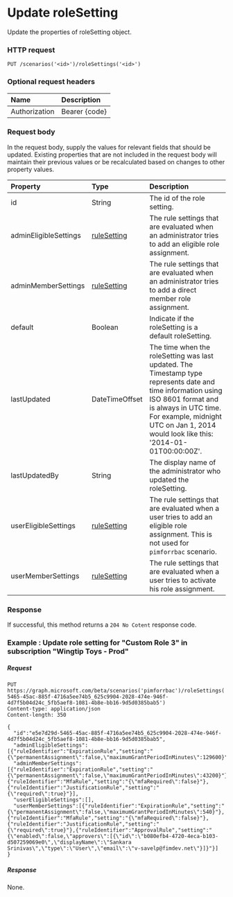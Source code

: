 # Update roleSetting
Update the properties of roleSetting object.

### HTTP request

```http
PUT /scenarios('<id>')/roleSettings('<id>')
```
### Optional request headers
| Name       | Description|
|:-----------|:-----------|
| Authorization  | Bearer {code}|


### Request body
In the request body, supply the values for relevant fields that should be updated. Existing properties that are not included in the request body will maintain their previous values or be recalculated based on changes to other property values. 

| Property	   | Type	|Description|
|:---------------|:--------|:----------|
|id|String|The id of the role setting.|
|adminEligibleSettings|[ruleSetting](../resources/ruleSetting.md)|The rule settings that are evaluated when an administrator tries to add an eligible role assignment.|
|adminMemberSettings|[ruleSetting](../resources/ruleSetting.md)|The rule settings that are evaluated when an administrator tries to add a direct member role assignment.|
|default|Boolean|Indicate if the roleSetting is a default roleSetting.|
|lastUpdated|DateTimeOffset|The time when the roleSetting was last updated. The Timestamp type represents date and time information using ISO 8601 format and is always in UTC time. For example, midnight UTC on Jan 1, 2014 would look like this: '2014-01-01T00:00:00Z'.|
|lastUpdatedBy|String|The display name of the administrator who updated the roleSetting.|
|userEligibleSettings|[ruleSetting](../resources/ruleSetting.md)|The rule settings that are evaluated when a user tries to add an eligible role assignment. This is not used for `pimforrbac` scenario.|
|userMemberSettings|[ruleSetting](../resources/ruleSetting.md)|The rule settings that are evaluated when a user tries to activate his role assignment.|

### Response
If successful, this method returns a `204 No Cotent` response code.
### Example : Update role setting for "Custom Role 3" in subscription "Wingtip Toys - Prod"
##### Request

```http
PUT https://graph.microsoft.com/beta/scenarios('pimforrbac')/roleSettings('e5e7d29d-5465-45ac-885f-4716a5ee74b5_625c9904-2028-474e-946f-4d7f5b04d24c_5fb5aef8-1081-4b8e-bb16-9d5d0385bab5')
Content-type: application/json
Content-length: 350

{
  "id":"e5e7d29d-5465-45ac-885f-4716a5ee74b5_625c9904-2028-474e-946f-4d7f5b04d24c_5fb5aef8-1081-4b8e-bb16-9d5d0385bab5",
  "adminEligibleSettings":[{"ruleIdentifier":"ExpirationRule","setting":"{\"permanentAssignment\":false,\"maximumGrantPeriodInMinutes\":129600}"}],
  "adminMemberSettings":[{"ruleIdentifier":"ExpirationRule","setting":"{\"permanentAssignment\":false,\"maximumGrantPeriodInMinutes\":43200}"},{"ruleIdentifier":"MfaRule","setting":"{\"mfaRequired\":false}"},{"ruleIdentifier":"JustificationRule","setting":"{\"required\":true}"}],
  "userEligibleSettings":[],
  "userMemberSettings":[{"ruleIdentifier":"ExpirationRule","setting":"{\"permanentAssignment\":false,\"maximumGrantPeriodInMinutes\":540}"},{"ruleIdentifier":"MfaRule","setting":"{\"mfaRequired\":false}"},{"ruleIdentifier":"JustificationRule","setting":"{\"required\":true}"},{"ruleIdentifier":"ApprovalRule","setting":"{\"enabled\":false,\"approvers\":[{\"id\":\"b080efb4-4720-4eca-b103-d507259069e0\",\"displayName\":\"Sankara Srinivas\",\"type\":\"User\",\"email\":\"v-savelp@fimdev.net\"}]}"}]
}
```
##### Response
None.